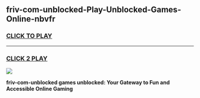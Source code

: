 
## friv-com-unblocked-Play-Unblocked-Games-Online-nbvfr
<h3>
<a href="https://premium76.site?title=friv-com-unblocked&ref=25A">CLICK TO PLAY</a></h3>
<hr>

<h3>
<a href="https://premium76.site?title=friv-com-unblocked&ref=25A">CLICK 2 PLAY</a>
  
</h3>

<a href="https://premium76.site?title=friv-com-unblocked&ref=25A"><img src="https://clearcache.store/games.png"></a>


**friv-com-unblocked games unblocked: Your Gateway to Fun and Accessible Online Gaming**

